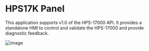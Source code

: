 # HPS17K Panel

This application supports v1.0 of the HPS-17000 API.  It provides a standalone HMI to control and validate the HPS-17000 and provide diagnostic feedback.

![image](https://github.com/user-attachments/assets/d5e1d233-3035-4cfc-8620-f8e295e1a5ca)
